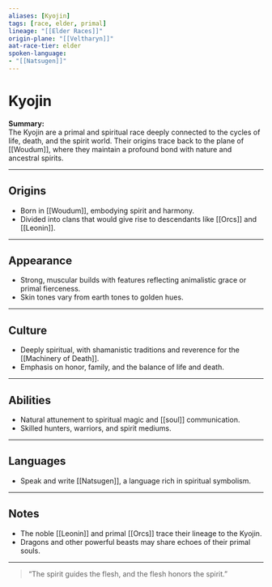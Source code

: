 ```yaml
---
aliases: [Kyojin]
tags: [race, elder, primal]
lineage: "[[Elder Races]]"
origin-plane: "[[Veltharyn]]"
aat-race-tier: elder
spoken-language: 
- "[[Natsugen]]"
---
```


# Kyojin

**Summary:**  
The Kyojin are a primal and spiritual race deeply connected to the cycles of life, death, and the spirit world. Their origins trace back to the plane of [[Woudum]], where they maintain a profound bond with nature and ancestral spirits.

---

## Origins

- Born in [[Woudum]], embodying spirit and harmony.  
- Divided into clans that would give rise to descendants like [[Orcs]] and [[Leonin]].

---

## Appearance

- Strong, muscular builds with features reflecting animalistic grace or primal fierceness.  
- Skin tones vary from earth tones to golden hues.

---

## Culture

- Deeply spiritual, with shamanistic traditions and reverence for the [[Machinery of Death]].  
- Emphasis on honor, family, and the balance of life and death.

---

## Abilities

- Natural attunement to spiritual magic and [[soul]] communication.  
- Skilled hunters, warriors, and spirit mediums.

---

## Languages

- Speak and write [[Natsugen]], a language rich in spiritual symbolism.

---

## Notes

- The noble [[Leonin]] and primal [[Orcs]] trace their lineage to the Kyojin.  
- Dragons and other powerful beasts may share echoes of their primal souls.

---

> “The spirit guides the flesh, and the flesh honors the spirit.”
